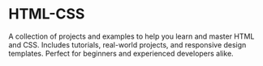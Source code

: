 # HTML-CSS
A collection of projects and examples to help you learn and master HTML and CSS. Includes tutorials, real-world projects, and responsive design templates. Perfect for beginners and experienced developers alike.

